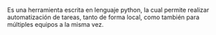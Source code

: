 Es una herramienta escrita en lenguaje python, la cual permite realizar automatización de tareas, tanto de forma local, como también para múltiples equipos a la misma vez.
